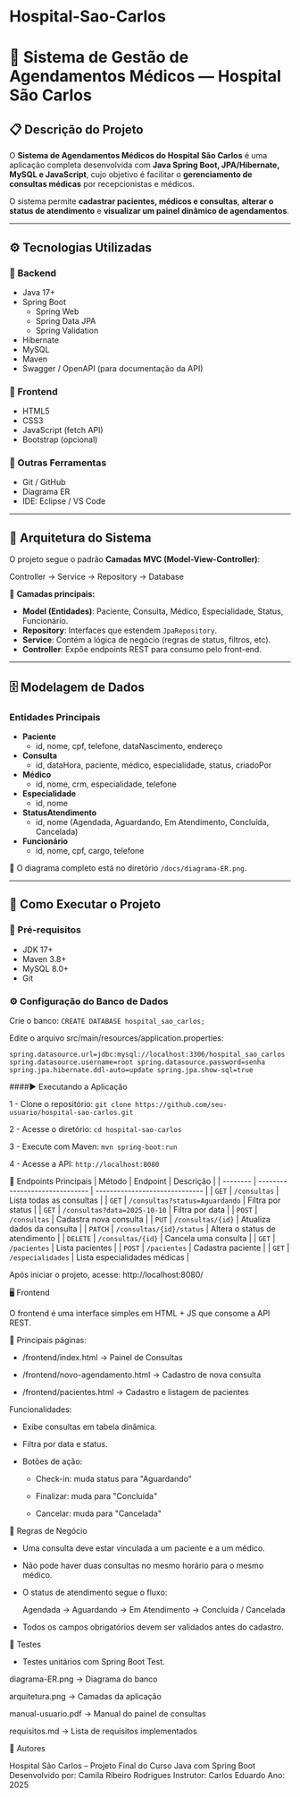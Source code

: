 # Hospital-Sao-Carlos

# 🏥 Sistema de Gestão de Agendamentos Médicos — Hospital São Carlos

## 📋 Descrição do Projeto
O **Sistema de Agendamentos Médicos do Hospital São Carlos** é uma aplicação completa desenvolvida com **Java Spring Boot, JPA/Hibernate, MySQL e JavaScript**, cujo objetivo é facilitar o **gerenciamento de consultas médicas** por recepcionistas e médicos.  

O sistema permite **cadastrar pacientes, médicos e consultas**, **alterar o status de atendimento** e **visualizar um painel dinâmico de agendamentos**.

---

## ⚙️ Tecnologias Utilizadas

### 🧠 Backend
- Java 17+
- Spring Boot
  - Spring Web
  - Spring Data JPA
  - Spring Validation
- Hibernate
- MySQL
- Maven
- Swagger / OpenAPI (para documentação da API)

### 🎨 Frontend
- HTML5
- CSS3
- JavaScript (fetch API)
- Bootstrap (opcional)

### 🧾 Outras Ferramentas
- Git / GitHub
- Diagrama ER
- IDE: Eclipse / VS Code

---

## 🧱 Arquitetura do Sistema

O projeto segue o padrão **Camadas MVC (Model-View-Controller)**:

Controller → Service → Repository → Database


📌 **Camadas principais:**
- **Model (Entidades)**: Paciente, Consulta, Médico, Especialidade, Status, Funcionário.  
- **Repository**: Interfaces que estendem `JpaRepository`.
- **Service**: Contém a lógica de negócio (regras de status, filtros, etc).
- **Controller**: Expõe endpoints REST para consumo pelo front-end.

---

## 🗄️ Modelagem de Dados

### Entidades Principais
- **Paciente**
  - id, nome, cpf, telefone, dataNascimento, endereço
- **Consulta**
  - id, dataHora, paciente, médico, especialidade, status, criadoPor
- **Médico**
  - id, nome, crm, especialidade, telefone
- **Especialidade**
  - id, nome
- **StatusAtendimento**
  - id, nome (Agendada, Aguardando, Em Atendimento, Concluída, Cancelada)
- **Funcionário**
  - id, nome, cpf, cargo, telefone

📎 O diagrama completo está no diretório `/docs/diagrama-ER.png`.

---

## 🚀 Como Executar o Projeto

### 🔧 Pré-requisitos
- JDK 17+
- Maven 3.8+
- MySQL 8.0+
- Git

### ⚙️ Configuração do Banco de Dados

Crie o banco:
`CREATE DATABASE hospital_sao_carlos;`

Edite o arquivo src/main/resources/application.properties:

`spring.datasource.url=jdbc:mysql://localhost:3306/hospital_sao_carlos
spring.datasource.username=root
spring.datasource.password=senha
spring.jpa.hibernate.ddl-auto=update
spring.jpa.show-sql=true`

####▶️ Executando a Aplicação

1 - Clone o repositório:
`git clone https://github.com/seu-usuario/hospital-sao-carlos.git`

2 - Acesse o diretório:
`cd hospital-sao-carlos`

3 - Execute com Maven:
`mvn spring-boot:run`

4 - Acesse a API:
`http://localhost:8080`

🔗 Endpoints Principais
| Método   | Endpoint                       | Descrição                      |
| -------- | ------------------------------ | ------------------------------ |
| `GET`    | `/consultas`                   | Lista todas as consultas       |
| `GET`    | `/consultas?status=Aguardando` | Filtra por status              |
| `GET`    | `/consultas?data=2025-10-10`   | Filtra por data                |
| `POST`   | `/consultas`                   | Cadastra nova consulta         |
| `PUT`    | `/consultas/{id}`              | Atualiza dados da consulta     |
| `PATCH`  | `/consultas/{id}/status`       | Altera o status de atendimento |
| `DELETE` | `/consultas/{id}`              | Cancela uma consulta           |
| `GET`    | `/pacientes`                   | Lista pacientes                |
| `POST`   | `/pacientes`                   | Cadastra paciente              |
| `GET`    | `/especialidades`              | Lista especialidades médicas   |

Após iniciar o projeto, acesse:
http://localhost:8080/

🖥️ Frontend

O frontend é uma interface simples em HTML + JS que consome a API REST.

📍 Principais páginas:

- /frontend/index.html → Painel de Consultas

- /frontend/novo-agendamento.html → Cadastro de nova consulta

- /frontend/pacientes.html → Cadastro e listagem de pacientes

Funcionalidades:

- Exibe consultas em tabela dinâmica.

- Filtra por data e status.

- Botões de ação:

  - Check-in: muda status para "Aguardando"

  - Finalizar: muda para "Concluída"

  - Cancelar: muda para "Cancelada"

🧠 Regras de Negócio

- Uma consulta deve estar vinculada a um paciente e a um médico.

- Não pode haver duas consultas no mesmo horário para o mesmo médico.

- O status de atendimento segue o fluxo:

  Agendada → Aguardando → Em Atendimento → Concluída / Cancelada

- Todos os campos obrigatórios devem ser validados antes do cadastro.

🧪 Testes

- Testes unitários com Spring Boot Test.


diagrama-ER.png → Diagrama do banco

arquitetura.png → Camadas da aplicação

manual-usuario.pdf → Manual do painel de consultas

requisitos.md → Lista de requisitos implementados

👥 Autores

Hospital São Carlos – Projeto Final do Curso Java com Spring Boot
Desenvolvido por: Camila Ribeiro Rodrigues
Instrutor: Carlos Eduardo
Ano: 2025
